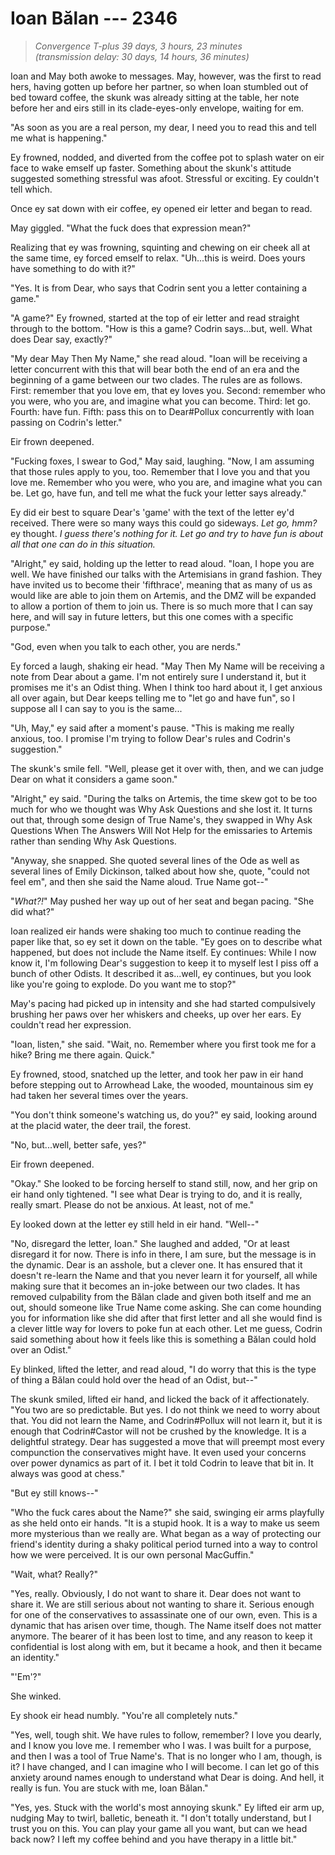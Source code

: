 # Ioan Bălan --- 2346

> *Convergence T-plus 39 days, 3 hours, 23 minutes*  
> *(transmission delay: 30 days, 14 hours, 36 minutes)*

Ioan and May both awoke to messages. May, however, was the first to read hers, having gotten up before her partner, so when Ioan stumbled out of bed toward coffee, the skunk was already sitting at the table, her note before her and eirs still in its clade-eyes-only envelope, waiting for em.

"As soon as you are a real person, my dear, I need you to read this and tell me what is happening."

Ey frowned, nodded, and diverted from the coffee pot to splash water on eir face to wake emself up faster. Something about the skunk's attitude suggested something stressful was afoot. Stressful or exciting. Ey couldn't tell which.

Once ey sat down with eir coffee, ey opened eir letter and began to read.

May giggled. "What the fuck does that expression mean?"

Realizing that ey was frowning, squinting and chewing on eir cheek all at the same time, ey forced emself to relax. "Uh...this is weird. Does yours have something to do with it?"

"Yes. It is from Dear, who says that Codrin sent you a letter containing a game."

"A game?" Ey frowned, started at the top of eir letter and read straight through to the bottom. "How is this a game? Codrin says...but, well. What does Dear say, exactly?"

"My dear May Then My Name," she read aloud. "Ioan will be receiving a letter concurrent with this that will bear both the end of an era and the beginning of a game between our two clades. The rules are as follows. First: remember that you love em, that ey loves you. Second: remember who you were, who you are, and imagine what you can become. Third: let go. Fourth: have fun. Fifth: pass this on to Dear#Pollux concurrently with Ioan passing on Codrin's letter."

Eir frown deepened.

"Fucking foxes, I swear to God," May said, laughing. "Now, I am assuming that those rules apply to you, too. Remember that I love you and that you love me. Remember who you were, who you are, and imagine what you can be. Let go, have fun, and tell me what the fuck your letter says already."

Ey did eir best to square Dear's 'game' with the text of the letter ey'd received. There were so many ways this could go sideways. *Let go, hmm?* ey thought. *I guess there's nothing for it. Let go and try to have fun is about all that one can do in this situation.*

"Alright," ey said, holding up the letter to read aloud. "Ioan, I hope you are well. We have finished our talks with the Artemisians in grand fashion. They have invited us to become their 'fifthrace', meaning that as many of us as would like are able to join them on Artemis, and the DMZ will be expanded to allow a portion of them to join us. There is so much more that I can say here, and will say in future letters, but this one comes with a specific purpose."

"God, even when you talk to each other, you are nerds."

Ey forced a laugh, shaking eir head. "May Then My Name will be receiving a note from Dear about a game. I'm not entirely sure I understand it, but it promises me it's an Odist thing. When I think too hard about it, I get anxious all over again, but Dear keeps telling me to "let go and have fun", so I suppose all I can say to you is the same...

"Uh, May," ey said after a moment's pause. "This is making me really anxious, too. I promise I'm trying to follow Dear's rules and Codrin's suggestion."

The skunk's smile fell. "Well, please get it over with, then, and we can judge Dear on what it considers a game soon."

"Alright," ey said. "During the talks on Artemis, the time skew got to be too much for who we thought was Why Ask Questions and she lost it. It turns out that, through some design of True Name's, they swapped in Why Ask Questions When The Answers Will Not Help for the emissaries to Artemis rather than sending Why Ask Questions.

"Anyway, she snapped. She quoted several lines of the Ode as well as several lines of Emily Dickinson, talked about how she, quote, "could not feel em", and then she said the Name aloud. True Name got--"

"*What?!*" May pushed her way up out of her seat and began pacing. "She did what?"

Ioan realized eir hands were shaking too much to continue reading the paper like that, so ey set it down on the table. "Ey goes on to describe what happened, but does not include the Name itself. Ey continues: While I now know it, I'm following Dear's suggestion to keep it to myself lest I piss off a bunch of other Odists. It described it as...well, ey continues, but you look like you're going to explode. Do you want me to stop?"

May's pacing had picked up in intensity and she had started compulsively brushing her paws over her whiskers and cheeks, up over her ears. Ey couldn't read her expression.

"Ioan, listen," she said. "Wait, no. Remember where you first took me for a hike? Bring me there again. Quick."

Ey frowned, stood, snatched up the letter, and took her paw in eir hand before stepping out to Arrowhead Lake, the wooded, mountainous sim ey had taken her several times over the years.

"You don't think someone's watching us, do you?" ey said, looking around at the placid water, the deer trail, the forest.

"No, but...well, better safe, yes?"

Eir frown deepened.

"Okay." She looked to be forcing herself to stand still, now, and her grip on eir hand only tightened. "I see what Dear is trying to do, and it is really, really smart. Please do not be anxious. At least, not of me."

Ey looked down at the letter ey still held in eir hand. "Well--"

"No, disregard the letter, Ioan." She laughed and added, "Or at least disregard it for now. There is info in there, I am sure, but the message is in the dynamic. Dear is an asshole, but a clever one. It has ensured that it doesn't re-learn the Name and that you never learn it for yourself, all while making sure that it becomes an in-joke between our two clades. It has removed culpability from the Bălan clade and given both itself and me an out, should someone like True Name come asking. She can come hounding you for information like she did after that first letter and all she would find is a clever little way for lovers to poke fun at each other. Let me guess, Codrin said something about how it feels like this is something a Bălan could hold over an Odist."

Ey blinked, lifted the letter, and read aloud, "I do worry that this is the type of thing a Bălan could hold over the head of an Odist, but--"

The skunk smiled, lifted eir hand, and licked the back of it affectionately. "You two are so predictable. But yes. I do not think we need to worry about that. You did not learn the Name, and Codrin#Pollux will not learn it, but it is enough that Codrin#Castor will not be crushed by the knowledge. It is a delightful strategy. Dear has suggested a move that will preempt most every compunction the conservatives might have. It even used your concerns over power dynamics as part of it. I bet it told Codrin to leave that bit in. It always was good at chess."

"But ey still knows--"

"Who the fuck cares about the Name?" she said, swinging eir arms playfully as she held onto eir hands. "It is a stupid hook. It is a way to make us seem more mysterious than we really are. What began as a way of protecting our friend's identity during a shaky political period turned into a way to control how we were perceived. It is our own personal MacGuffin."

"Wait, what? Really?"

"Yes, really. Obviously, I do not want to share it. Dear does not want to share it. We are still serious about not wanting to share it. Serious enough for one of the conservatives to assassinate one of our own, even. This is a dynamic that has arisen over time, though. The Name itself does not matter anymore. The bearer of it has been lost to time, and any reason to keep it confidential is lost along with em, but it became a hook, and then it became an identity."

"'Em'?"

She winked.

Ey shook eir head numbly. "You're all completely nuts."

"Yes, well, tough shit. We have rules to follow, remember? I love you dearly, and I know you love me. I remember who I was. I was built for a purpose, and then I was a tool of True Name's. That is no longer who I am, though, is it? I have changed, and I can imagine who I will become. I can let go of this anxiety around names enough to understand what Dear is doing. And hell, it really is fun. You are stuck with me, Ioan Bălan."

"Yes, yes. Stuck with the world's most annoying skunk." Ey lifted eir arm up, nudging May to twirl, balletic, beneath it. "I don't totally understand, but I trust you on this. You can play your game all you want, but can we head back now? I left my coffee behind and you have therapy in a little bit."

